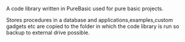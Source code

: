 A code library written in PureBasic used for pure basic projects.

Stores procedures in a database and applications,examples,custom gadgets etc are copied to the folder in which the code library is run so backup to external drive possible.
